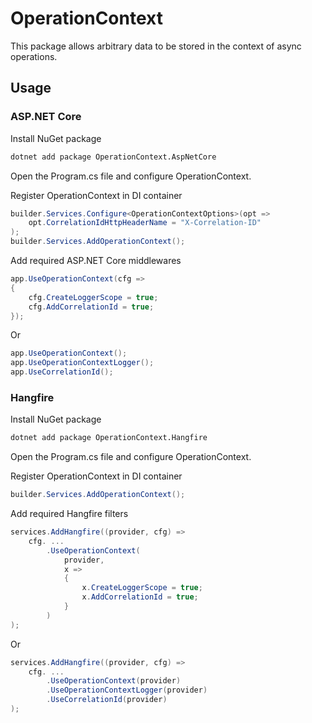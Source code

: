 # OperationContext

This package allows arbitrary data to be stored in the context of async operations.

## Usage

### ASP.NET Core

Install NuGet package
```cmd
dotnet add package OperationContext.AspNetCore
```

Open the Program.cs file and configure OperationContext.

Register OperationContext in DI container
```csharp
builder.Services.Configure<OperationContextOptions>(opt =>
    opt.CorrelationIdHttpHeaderName = "X-Correlation-ID"
);
builder.Services.AddOperationContext();
```

Add required ASP.NET Core middlewares
```csharp
app.UseOperationContext(cfg =>
{
    cfg.CreateLoggerScope = true;
    cfg.AddCorrelationId = true;
});
```

Or
```csharp
app.UseOperationContext();
app.UseOperationContextLogger();
app.UseCorrelationId();
```

### Hangfire

Install NuGet package
```cmd
dotnet add package OperationContext.Hangfire
```

Open the Program.cs file and configure OperationContext.

Register OperationContext in DI container
```csharp
builder.Services.AddOperationContext();
```

Add required Hangfire filters
```csharp
services.AddHangfire((provider, cfg) =>
    cfg. ...
        .UseOperationContext(
            provider,
            x =>
            {
                x.CreateLoggerScope = true;
                x.AddCorrelationId = true;
            }
        )
);
```

Or
```csharp
services.AddHangfire((provider, cfg) =>
    cfg. ...
        .UseOperationContext(provider)
        .UseOperationContextLogger(provider)
        .UseCorrelationId(provider)
);
```
